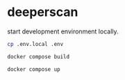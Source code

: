 # deeperscan

start development environment locally.

```bash
cp .env.local .env

docker compose build

docker compose up
```
